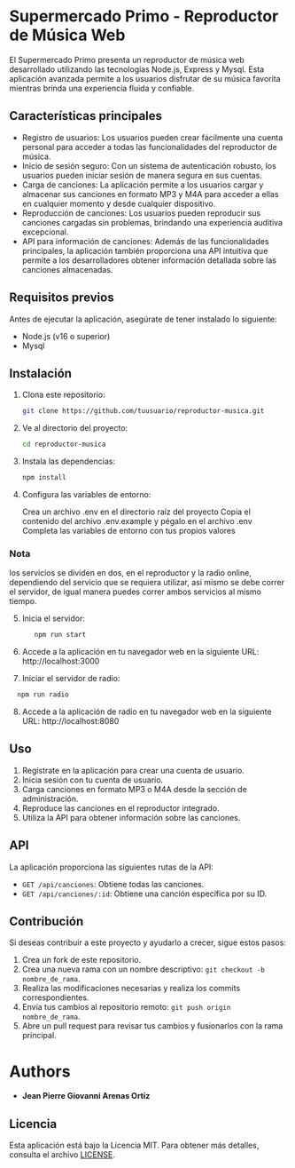 # Supermercado Primo - Reproductor de Música Web

El Supermercado Primo presenta un reproductor de música web desarrollado utilizando las tecnologías Node.js, Express y Mysql. Esta aplicación avanzada permite a los usuarios disfrutar de su música favorita mientras brinda una experiencia fluida y confiable.

## Características principales

- Registro de usuarios: Los usuarios pueden crear fácilmente una cuenta personal para acceder a todas las funcionalidades del reproductor de música.
- Inicio de sesión seguro: Con un sistema de autenticación robusto, los usuarios pueden iniciar sesión de manera segura en sus cuentas.
- Carga de canciones: La aplicación permite a los usuarios cargar y almacenar sus canciones en formato MP3 y M4A para acceder a ellas en cualquier momento y desde cualquier dispositivo.
- Reproducción de canciones: Los usuarios pueden reproducir sus canciones cargadas sin problemas, brindando una experiencia auditiva excepcional.
- API para información de canciones: Además de las funcionalidades principales, la aplicación también proporciona una API intuitiva que permite a los desarrolladores obtener información detallada sobre las canciones almacenadas.

## Requisitos previos

Antes de ejecutar la aplicación, asegúrate de tener instalado lo siguiente:

- Node.js (v16 o superior)
- Mysql

## Instalación

1. Clona este repositorio:

   ```bash
   git clone https://github.com/tuusuario/reproductor-musica.git

   ```

2. Ve al directorio del proyecto:

   ```bash
   cd reproductor-musica

   ```

3. Instala las dependencias:

   ```bash
   npm install

   ```

4. Configura las variables de entorno:

   Crea un archivo .env en el directorio raíz del proyecto
   Copia el contenido del archivo .env.example y pégalo en el archivo .env
   Completa las variables de entorno con tus propios valores

### Nota

los servicios se dividen en dos, en el reproductor y la radio online, dependiendo del servicio que se requiera utilizar, asi mismo se debe correr el servidor, de igual manera puedes correr ambos servicios al mismo tiempo.

5. Inicia el servidor:

   ```bash
      npm run start
   ```

6. Accede a la aplicación en tu navegador web en la siguiente URL: http://localhost:3000

7. Iniciar el servidor de radio:

```bash
  npm run radio
```

8. Accede a la aplicación de radio en tu navegador web en la siguiente URL: http://localhost:8080

## Uso

1. Regístrate en la aplicación para crear una cuenta de usuario.
2. Inicia sesión con tu cuenta de usuario.
3. Carga canciones en formato MP3 o M4A desde la sección de administración.
4. Reproduce las canciones en el reproductor integrado.
5. Utiliza la API para obtener información sobre las canciones.

## API

La aplicación proporciona las siguientes rutas de la API:

- `GET /api/canciones`: Obtiene todas las canciones.
- `GET /api/canciones/:id`: Obtiene una canción específica por su ID.

## Contribución

Si deseas contribuir a este proyecto y ayudarlo a crecer, sigue estos pasos:

1. Crea un fork de este repositorio.
2. Crea una nueva rama con un nombre descriptivo: `git checkout -b nombre_de_rama`.
3. Realiza las modificaciones necesarias y realiza los commits correspondientes.
4. Envía tus cambios al repositorio remoto: `git push origin nombre_de_rama`.
5. Abre un pull request para revisar tus cambios y fusionarlos con la rama principal.

# Authors

- **Jean Pierre Giovanni Arenas Ortiz**

## Licencia

Esta aplicación está bajo la Licencia MIT. Para obtener más detalles, consulta el archivo [LICENSE](enlace_a_la_licencia).
